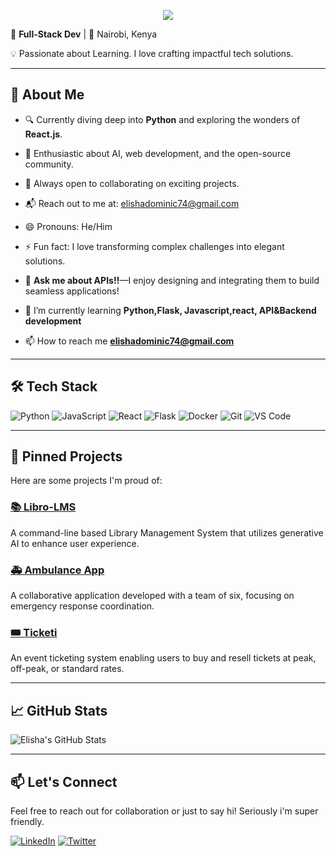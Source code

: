 <p align="center">
  <img src="https://capsule-render.vercel.app/api?text=Hey!%20I'm%20Elisha&animation=fadeIn&type=waving&color=gradient&height=100"/>
</p>



🎯 **Full-Stack Dev** | 📍 Nairobi, Kenya  

💡 Passionate about Learning. I love crafting impactful tech solutions.

---

## 🚀 About Me

- 🔍 Currently diving deep into **Python** and exploring the wonders of **React.js**.
- 🤖 Enthusiastic about AI, web development, and the open-source community.
- 🤝 Always open to collaborating on exciting projects.
- 📬 Reach out to me at: [elishadominic74@gmail.com](mailto:elishadominic74@gmail.com)
- 😄 Pronouns: He/Him
- ⚡ Fun fact: I love transforming complex challenges into elegant solutions.
- 💬 **Ask me about APIs!!**—I enjoy designing and integrating them to build seamless applications!
- 🌱 I’m currently learning **Python,Flask, Javascript,react, API&Backend development**

- 📫 How to reach me **elishadominic74@gmail.com**
---

## 🛠️ Tech Stack

![Python](https://img.shields.io/badge/-Python-3776AB?style=flat&logo=python&logoColor=white)
![JavaScript](https://img.shields.io/badge/-JavaScript-F7DF1E?style=flat&logo=javascript&logoColor=black)
![React](https://img.shields.io/badge/-React-61DAFB?style=flat&logo=react&logoColor=black)
![Flask](https://img.shields.io/badge/-Flask-000000?style=flat&logo=flask&logoColor=white)
![Docker](https://img.shields.io/badge/-Docker-2496ED?style=flat&logo=docker&logoColor=white)
![Git](https://img.shields.io/badge/-Git-F05032?style=flat&logo=git&logoColor=white)
![VS Code](https://img.shields.io/badge/-VS%20Code-007ACC?style=flat&logo=visual-studio-code&logoColor=white)

---

## 📌 Pinned Projects

Here are some projects I'm proud of:

### [📚 Libro-LMS](https://github.com/elishakaranja/Libro-LMS)
A command-line based Library Management System that utilizes generative AI to enhance user experience.

### [🚑 Ambulance App](https://github.com/fahmy-dev/ambulance-app)
A collaborative application developed with a team of six, focusing on emergency response coordination.

### [🎟️ Ticketi](https://github.com/elishakaranja/ticketi)
An event ticketing system enabling users to buy and resell tickets at peak, off-peak, or standard rates.

---

## 📈 GitHub Stats

![Elisha's GitHub Stats](https://github-readme-stats.vercel.app/api?username=elishakaranja&show_icons=true&theme=radical)

---

## 📫 Let's Connect

Feel free to reach out for collaboration or just to say hi! Seriously i'm super friendly.

[![LinkedIn](https://img.shields.io/badge/-LinkedIn-0077B5?style=flat&logo=linkedin&logoColor=white)](www.linkedin.com/in/elisha-karanja-b12337285)
[![Twitter](https://img.shields.io/badge/-Twitter-1DA1F2?style=flat&logo=twitter&logoColor=white)](https://twitter.com/elishadominicc)

<!---
elishakaranja/elishakaranja is a ✨ special ✨ repository because its `README.md` (this file) appears on your GitHub profile.
You can click the Preview link to take a look at your changes.
--->
